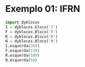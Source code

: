 # Exemplo 01: IFRN

```python
import dyblocos
I = dyblocos.bloco('I')
F = dyblocos.Bloco('F')
R = dyblocos.Bloco('R')
N = dyblocos.Bloco('N')
I.esquerda(200)
F.esquerda(150)
R.esquerda(100)
N.esquerda(50)
```
